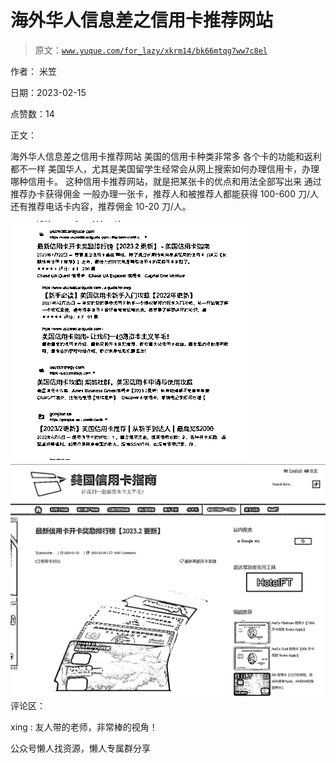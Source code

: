 # 海外华人信息差之信用卡推荐网站

> 原文：[`www.yuque.com/for_lazy/xkrm14/bk66mtqg7ww7c8el`](https://www.yuque.com/for_lazy/xkrm14/bk66mtqg7ww7c8el)



作者： 米笠



日期：2023-02-15



点赞数：14

<ne-hole id="u4e724abd" data-lake-id="u4e724abd">

正文：



海外华人信息差之信用卡推荐网站 美国的信用卡种类非常多 各个卡的功能和返利都不一样 美国华人，尤其是美国留学生经常会从网上搜索如何办理信用卡，办理哪种信用卡。 这种信用卡推荐网站，就是把某张卡的优点和用法全部写出来 通过推荐办卡获得佣金 一般办理一张卡，推荐人和被推荐人都能获得 100-600 刀/人 还有推荐电话卡内容，推荐佣金 10-20 刀/人。



![](img/2f40edb570f1020ae64e9ee8ffddf427.png)  <ne-p id="uf0976ef8" data-lake-id="uf0976ef8">![](img/fe54e86adf2fc5de92afbb36038eff8c.png)  <ne-hole id="u096335e7" data-lake-id="u096335e7"><ne-p id="u1bfc2e62" data-lake-id="u1bfc2e62">评论区：



xing : 友人带的老师，非常棒的视角！

<ne-hole id="ucd48f26e" data-lake-id="ucd48f26e">

公众号懒人找资源，懒人专属群分享

</ne-hole></ne-hole></ne-p></ne-p></ne-hole>